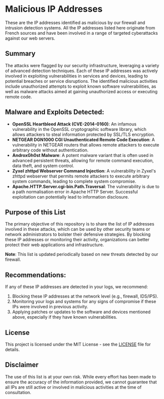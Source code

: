 # Malicious IP Addresses

These are the IP addresses identified as malicious by our firewall and intrusion detection systems. All the IP addresses listed here originate from French sources and have been involved in a range of targeted cyberattacks against our web servers.

## Summary

The attacks were flagged by our security infrastructure, leveraging a variety of advanced detection techniques. Each of these IP addresses was actively involved in exploiting vulnerabilities in services and devices, leading to potential breaches or service disruptions. The identified malicious activities include unauthorized attempts to exploit known software vulnerabilities, as well as malware attacks aimed at gaining unauthorized access or executing remote code.

## Malware and Exploits Detected:

- **OpenSSL Heartbleed Attack (CVE-2014-0160)**: An infamous vulnerability in the OpenSSL cryptographic software library, which allows attackers to steal information protected by SSL/TLS encryption.
- **NETGEAR DGN1000 CGI Unauthenticated Remote Code Execution**: A vulnerability in NETGEAR routers that allows remote attackers to execute arbitrary code without authentication.
- **AndroxGh0st Malware**: A potent malware variant that is often used in advanced persistent threats, allowing for remote command execution, data theft, and system control.
- **Zyxel zhttpd Webserver Command Injection**: A vulnerability in Zyxel's zhttpd webserver that permits remote attackers to execute arbitrary system commands, leading to complete system compromise.
- **Apache.HTTP.Server.cgi-bin.Path.Traversal**: The vulnerability is due to a path normalisation error in Apache HTTP Server. Successful exploitation can potentially lead to information disclosure.

## Purpose of this List

The primary objective of this repository is to share the list of IP addresses involved in these attacks, which can be used by other security teams or network administrators to bolster their defensive strategies. By blocking these IP addresses or monitoring their activity, organizations can better protect their web applications and infrastructure.

**Note**: This list is updated periodically based on new threats detected by our firewall.

## Recommendations:

If any of these IP addresses are detected in your logs, we recommend:
1. Blocking these IP addresses at the network level (e.g., firewall, IDS/IPS).
2. Monitoring your logs and systems for any signs of compromise if these IPs were involved in previous activity.
3. Applying patches or updates to the software and devices mentioned above, especially if they have known vulnerabilities.

## License

This project is licensed under the MIT License - see the [LICENSE](LICENSE) file for details.

## Disclaimer

The use of this list is at your own risk. While every effort has been made to ensure the accuracy of the information provided, we cannot guarantee that all IPs are still active or involved in malicious activities at the time of consultation.
